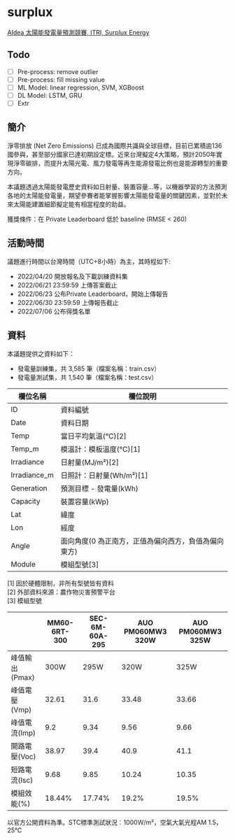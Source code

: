 # surplux
 [AIdea 太陽能發電量預測競賽, ITRI, Surplux Energy](https://aidea-web.tw/topic/09679060-518a-4e6f-94db-53c7d8de8138)
 
## Todo
- [ ] Pre-process: remove outlier
- [ ] Pre-process: fill missing value
- [ ] ML Model: linear regression, SVM, XGBoost
- [ ] DL Model: LSTM, GRU
- [ ] Extr

## 簡介
淨零排放 (Net Zero Emissions) 已成為國際共識與全球目標，目前已累積逾136國參與，甚至部分國家已達初期設定標。近來台灣擬定4大策略，預計2050年實現淨零碳排，而提升太陽光電、風力發電等再生能源發電比例也是能源轉型的重要方向。

本議題透過太陽能發電歷史資料如日射量、裝置容量…等，以機器學習的方法預測各地的太陽能發電量，期望參賽者能掌握影響太陽能發電量的關鍵因素，並對於未來太陽能建置細節擬定能有相當程度的助益。

獲獎條件：在 Private Leaderboard 低於 baseline (RMSE < 260)

## 活動時間
議題進行時間以台灣時間（UTC+8小時）為主，其時程如下:
- 2022/04/20	開放報名及下載訓練資料集
- 2022/06/21 23:59:59	上傳答案截止
- 2022/06/23	公布Private Leaderboard，開始上傳報告
- 2022/06/30 23:59:59	上傳報告截止
- 2022/07/06	公布得獎名單

## 資料
本議題提供之資料如下：  
- 發電量訓練集，共 3,585 筆（檔案名稱：train.csv）
- 發電量測試集，共 1,540 筆（檔案名稱：test.csv）

| 欄位名稱     | 欄位說明                                             |
| ------------ | ---------------------------------------------------- |
| ID           | 資料編號                                             |
| Date         | 資料日期                                             |
| Temp         | 當日平均氣溫(°C)\[2\]                                |
| Temp_m       | 模溫計：模板溫度(°C)\[1\]                            |
| Irradiance   | 日射量(MJ/m²)\[2\]                                   |
| Irradiance_m | 日照計：日射量(Wh/m²)\[1\]                           |
| Generation   | 預測目標 - 發電量(kWh)                               |
| Capacity     | 裝置容量(kWp)                                        |
| Lat          | 緯度                                                 |
| Lon          | 經度                                                 |
| Angle        | 面向角度(0 為正南方，正值為偏向西方，負值為偏向東方) |
| Module       | 模組型號\[3\]                                        |

[1] 因於硬體限制，非所有型號皆有資料  
[2] 外部資料來源：農作物災害預警平台  
[3] 模組型號  

|                 | MM60-6RT-300 | SEC-6M-60A-295 | AUO PM060MW3 320W | AUO PM060MW3 325W |
| --------------- | ------------ | -------------- | ----------------- | ----------------- |
| 峰值輸出(Pmax)   | 300W           | 295W              | 320W              | 325W |
| 峰值電壓(Vmp)    | 32.61          | 31.6              | 33.48             | 33.66 |
| 峰值電流(Imp)    | 9.2            | 9.34              | 9.56              | 9.66 |
| 開路電壓(Voc)    | 38.97          | 39.4              | 40.9              | 41.1 |
| 短路電流(Isc)    | 9.68           | 9.85              | 10.24             | 10.35 |
| 模組效能(%)      | 18.44%         | 17.74%            | 19.2%             | 19.5% |

以官方公開資料為準。STC標準測試狀況︰1000W/m²，空氣大氣光程AM 1.5，25℃
